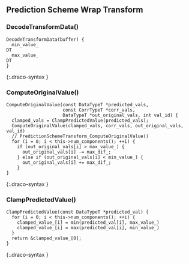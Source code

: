 
## Prediction Scheme Wrap Transform

### DecodeTransformData()

~~~~~
DecodeTransformData(buffer) {
  min_value_                                                            DT
  max_value_                                                            DT
}
~~~~~
{:.draco-syntax }


### ComputeOriginalValue()

~~~~~
ComputeOriginalValue(const DataTypeT *predicted_vals,
                     const CorrTypeT *corr_vals,
                     DataTypeT *out_original_vals, int val_id) {
  clamped_vals = ClampPredictedValue(predicted_vals);
  ComputeOriginalValue(clamped_vals, corr_vals, out_original_vals, val_id)
  // PredictionSchemeTransform_ComputeOriginalValue()
  for (i = 0; i < this->num_components(); ++i) {
    if (out_original_vals[i] > max_value_) {
      out_original_vals[i] -= max_dif_;
    } else if (out_original_vals[i] < min_value_) {
      out_original_vals[i] += max_dif_;
    }
}
~~~~~
{:.draco-syntax }


### ClampPredictedValue()

~~~~~
ClampPredictedValue(const DataTypeT *predicted_val) {
  for (i = 0; i < this->num_components(); ++i) {
    clamped_value_[i] = min(predicted_val[i], max_value_)
    clamped_value_[i] = max(predicted_val[i], min_value_)
  }
  return &clamped_value_[0];
}
~~~~~
{:.draco-syntax }
